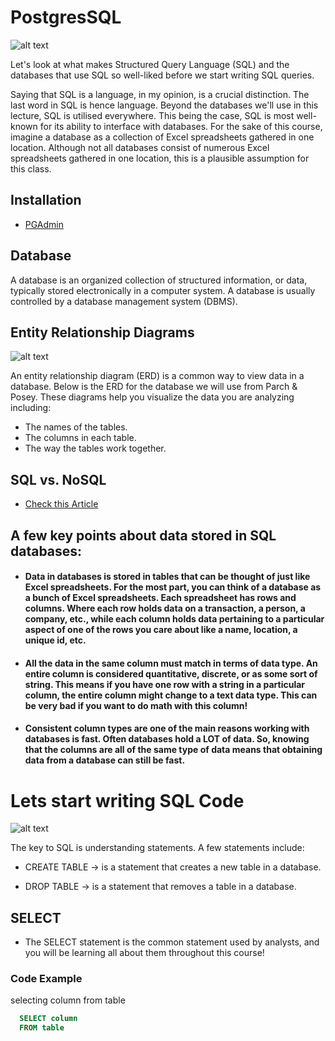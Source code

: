 
# PostgresSQL
![alt text](https://i.ibb.co/L8pKkbH/Postgres-SQL.png)

Let's look at what makes Structured Query Language (SQL) and the databases that use SQL so well-liked before we start writing SQL queries.

Saying that SQL is a language, in my opinion, is a crucial distinction. The last word in SQL is hence language. Beyond the databases we'll use in this lecture, SQL is utilised everywhere. This being the case, SQL is most well-known for its ability to interface with databases. For the sake of this course, imagine a database as a collection of Excel spreadsheets gathered in one location. Although not all databases consist of numerous Excel spreadsheets gathered in one location, this is a plausible assumption for this class.

## Installation

 - [PGAdmin](https://www.postgresql.org/download/s)

## Database 
A database is an organized collection of structured information, or data, typically stored electronically in a computer system. A database is usually controlled by a database management system (DBMS).  

## Entity Relationship Diagrams

![alt text](https://drawio-app.com/wp-content/uploads/2016/08/erd.gif)

An entity relationship diagram (ERD) is a common way to view data in a database. Below is the ERD for the database we will use from Parch & Posey. These diagrams help you visualize the data you are analyzing including:

- The names of the tables.
- The columns in each table.
- The way the tables work together.

## SQL vs. NoSQL
 - [Check this Article](https://www.talend.com/resources/sql-vs-nosql/)

## A few key points about data stored in SQL databases:


- #### Data in databases is stored in tables that can be thought of just like Excel spreadsheets. For the most part, you can think of a database as a bunch of Excel spreadsheets. Each spreadsheet has rows and columns. Where each row holds data on a transaction, a person, a company, etc., while each column holds data pertaining to a particular aspect of one of the rows you care about like a name, location, a unique id, etc.  


- #### All the data in the same column must match in terms of data type.  An entire column is considered quantitative, discrete, or as some sort of string. This means if you have one row with a string in a particular column, the entire column might change to a text data type. This can be very bad if you want to do math with this column!


- #### Consistent column types are one of the main reasons working with databases is fast. Often databases hold a LOT of data. So, knowing that the columns are all of the same type of data means that obtaining data from a database can still be fast.  


# Lets start writing SQL Code 
![alt text](https://i.ibb.co/BrbBmnH/carbon.png)  




The key to SQL is understanding statements. A few statements include:

- CREATE TABLE → is a statement that creates a new table in a database.  

- DROP TABLE → is a statement that removes a table in a database.

## SELECT 
- The SELECT statement is the common statement used by analysts, and you will be learning all about them throughout this course!

### Code Example

selecting column from table
``` sql
  SELECT column
  FROM table 
```


 
    


